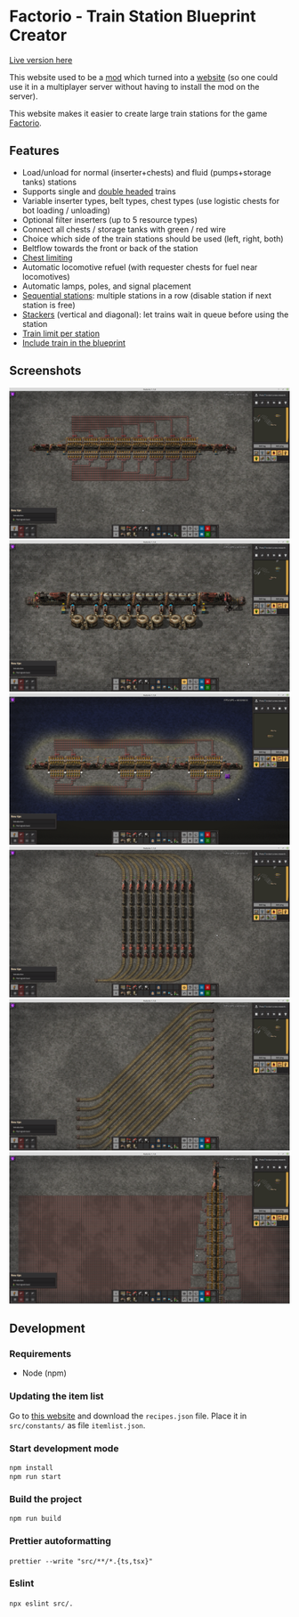 # Factorio - Train Station Blueprint Creator

[Live version here](https://burnysc2.github.io/Factorio-Train-Station-Blueprint-Creator/)

This website used to be a [mod](https://mods.factorio.com/mod/BurnysTSBC) which turned into a [website](https://burnysc2.github.io/Factorio/Tools/BurnysTSBC/) (so one could use it in a multiplayer server without having to install the mod on the server).

This website makes it easier to create large train stations for the game [Factorio](https://factorio.com/). 

## Features
- Load/unload for normal (inserter+chests) and fluid (pumps+storage tanks) stations
- Supports single and [double headed](https://forums.factorio.com/viewtopic.php?t=53937) trains
- Variable inserter types, belt types, chest types (use logistic chests for bot loading / unloading)
- Optional filter inserters (up to 5 resource types)
- Connect all chests / storage tanks with green / red wire
- Choice which side of the train stations should be used (left, right, both)
- Beltflow towards the front or back of the station
- [Chest limiting](https://wiki.factorio.com/Stack#Stack_limitation)
- Automatic locomotive refuel (with requester chests for fuel near locomotives)
- Automatic lamps, poles, and signal placement
- [Sequential stations](https://www.reddit.com/r/factorio/comments/67xuyq/apologies_if_im_late_the_new_train_stop_interface/): multiple stations in a row (disable station if next station is free)
- [Stackers](https://www.youtube.com/watch?v=x6-P74xYvYg) (vertical and diagonal): let trains wait in queue before using the station
- [Train limit per station](https://factorio.com/blog/post/fff-361)
- [Include train in the blueprint](https://www.factorio.com/blog/post/fff-263)

## Screenshots

![A normal train station](screenshots/station2-8-2.png "A normal train station")
![A fluid station](screenshots/station-fluid.png "A fluid station")
![Sequential with lights](screenshots/sequential-with-lights.png "Sequential with lights")
![Left-left vertical stacker](screenshots/stacker-left-left-1-4-1.png "Left-left vertical stacker")
![Diagonal stacker](screenshots/stacker-diagonal.png "Diagonal stacker")
![A huge station](screenshots/station2-100-2.png "A huge station")

## Development
### Requirements

- Node (npm)

### Updating the item list

Go to [this website](https://github.com/kevinta893/factorio-recipes-json) and download the `recipes.json` file. Place it in `src/constants/` as file `itemlist.json`.

### Start development mode
```
npm install
npm run start
```

### Build the project
```
npm run build
```

### Prettier autoformatting
`prettier --write "src/**/*.{ts,tsx}"`

### Eslint
`npx eslint src/.`
